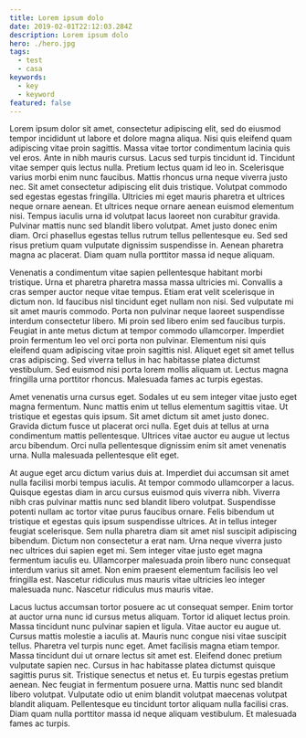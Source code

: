 ```yaml
---
title: Lorem ipsum dolo
date: 2019-02-01T22:12:03.284Z
description: Lorem ipsum dolo
hero: ./hero.jpg
tags:
  - test
  - casa
keywords:
  - key
  - keyword
featured: false
---
```

Lorem ipsum dolor sit amet, consectetur adipiscing elit, sed do eiusmod tempor incididunt ut labore et dolore magna aliqua. Nisi quis eleifend quam adipiscing vitae proin sagittis. Massa vitae tortor condimentum lacinia quis vel eros. Ante in nibh mauris cursus. Lacus sed turpis tincidunt id. Tincidunt vitae semper quis lectus nulla. Pretium lectus quam id leo in. Scelerisque varius morbi enim nunc faucibus. Mattis rhoncus urna neque viverra justo nec. Sit amet consectetur adipiscing elit duis tristique. Volutpat commodo sed egestas egestas fringilla. Ultricies mi eget mauris pharetra et ultrices neque ornare aenean. Et ultrices neque ornare aenean euismod elementum nisi. Tempus iaculis urna id volutpat lacus laoreet non curabitur gravida. Pulvinar mattis nunc sed blandit libero volutpat. Amet justo donec enim diam. Orci phasellus egestas tellus rutrum tellus pellentesque eu. Sed sed risus pretium quam vulputate dignissim suspendisse in. Aenean pharetra magna ac placerat. Diam quam nulla porttitor massa id neque aliquam.

Venenatis a condimentum vitae sapien pellentesque habitant morbi tristique. Urna et pharetra pharetra massa massa ultricies mi. Convallis a cras semper auctor neque vitae tempus. Etiam erat velit scelerisque in dictum non. Id faucibus nisl tincidunt eget nullam non nisi. Sed vulputate mi sit amet mauris commodo. Porta non pulvinar neque laoreet suspendisse interdum consectetur libero. Mi proin sed libero enim sed faucibus turpis. Feugiat in ante metus dictum at tempor commodo ullamcorper. Imperdiet proin fermentum leo vel orci porta non pulvinar. Elementum nisi quis eleifend quam adipiscing vitae proin sagittis nisl. Aliquet eget sit amet tellus cras adipiscing. Sed viverra tellus in hac habitasse platea dictumst vestibulum. Sed euismod nisi porta lorem mollis aliquam ut. Lectus magna fringilla urna porttitor rhoncus. Malesuada fames ac turpis egestas.

Amet venenatis urna cursus eget. Sodales ut eu sem integer vitae justo eget magna fermentum. Nunc mattis enim ut tellus elementum sagittis vitae. Ut tristique et egestas quis ipsum. Sit amet dictum sit amet justo donec. Gravida dictum fusce ut placerat orci nulla. Eget duis at tellus at urna condimentum mattis pellentesque. Ultrices vitae auctor eu augue ut lectus arcu bibendum. Orci nulla pellentesque dignissim enim sit amet venenatis urna. Nulla malesuada pellentesque elit eget.

At augue eget arcu dictum varius duis at. Imperdiet dui accumsan sit amet nulla facilisi morbi tempus iaculis. At tempor commodo ullamcorper a lacus. Quisque egestas diam in arcu cursus euismod quis viverra nibh. Viverra nibh cras pulvinar mattis nunc sed blandit libero volutpat. Suspendisse potenti nullam ac tortor vitae purus faucibus ornare. Felis bibendum ut tristique et egestas quis ipsum suspendisse ultrices. At in tellus integer feugiat scelerisque. Sem nulla pharetra diam sit amet nisl suscipit adipiscing bibendum. Dictum non consectetur a erat nam. Urna neque viverra justo nec ultrices dui sapien eget mi. Sem integer vitae justo eget magna fermentum iaculis eu. Ullamcorper malesuada proin libero nunc consequat interdum varius sit amet. Non enim praesent elementum facilisis leo vel fringilla est. Nascetur ridiculus mus mauris vitae ultricies leo integer malesuada nunc. Nascetur ridiculus mus mauris vitae.

Lacus luctus accumsan tortor posuere ac ut consequat semper. Enim tortor at auctor urna nunc id cursus metus aliquam. Tortor id aliquet lectus proin. Massa tincidunt nunc pulvinar sapien et ligula. Vitae auctor eu augue ut. Cursus mattis molestie a iaculis at. Mauris nunc congue nisi vitae suscipit tellus. Pharetra vel turpis nunc eget. Amet facilisis magna etiam tempor. Massa tincidunt dui ut ornare lectus sit amet est. Eleifend donec pretium vulputate sapien nec. Cursus in hac habitasse platea dictumst quisque sagittis purus sit. Tristique senectus et netus et. Eu turpis egestas pretium aenean. Nec feugiat in fermentum posuere urna. Mattis nunc sed blandit libero volutpat. Vulputate odio ut enim blandit volutpat maecenas volutpat blandit aliquam. Pellentesque eu tincidunt tortor aliquam nulla facilisi cras. Diam quam nulla porttitor massa id neque aliquam vestibulum. Et malesuada fames ac turpis.
